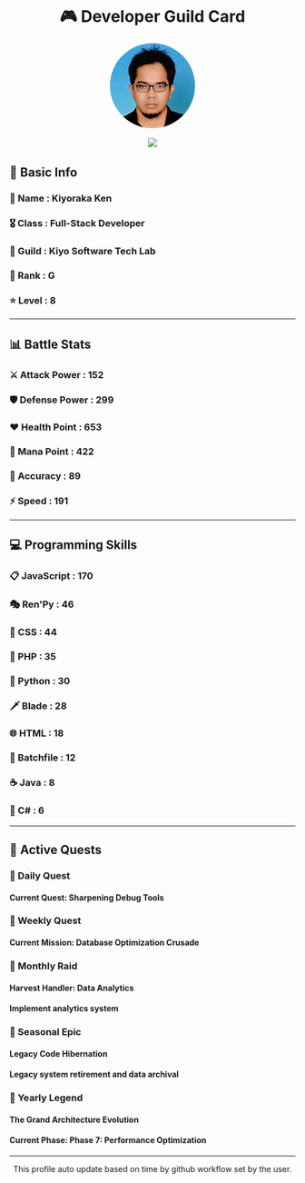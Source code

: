 <div align="center">

# 🎮 Developer Guild Card

<!-- Replace with your profile image -->
<img src="./assets/profile.png" width="150" height="150" style="border-radius: 50%"/>

![](https://komarev.com/ghpvc/?username=Kiyoraka&style=flat)
</div>

##  📌 Basic Info
### 👤 Name : Kiyoraka Ken
### 🎖️ Class : Full-Stack Developer
### 🎪 Guild : Kiyo Software Tech Lab 
### 🔰 Rank : G 
### ⭐ Level : 8

---
## 📊 Battle Stats

### ⚔️ Attack Power  : 152 
### 🛡️ Defense Power : 299 
### ❤️ Health Point  : 653 
### 🔮 Mana Point    : 422 
### 🎯 Accuracy      : 89 
### ⚡ Speed         : 191

---
## 💻 Programming Skills

### 📋 JavaScript : 170
### 🎭 Ren'Py : 46
### 🎨 CSS : 44
### 🐘 PHP : 35
### 🐍 Python : 30
### 🗡️ Blade : 28
### 🌐 HTML : 18
### 📝 Batchfile : 12
### ☕ Java : 8
### 🎯 C# : 6

---
## 📜 Active Quests

### 🌅 Daily Quest

#### Current Quest: Sharpening Debug Tools

### 📅 Weekly Quest
#### Current Mission: Database Optimization Crusade

### 🌙 Monthly Raid
#### Harvest Handler: Data Analytics
#### Implement analytics system

### 🌠 Seasonal Epic
#### Legacy Code Hibernation
#### Legacy system retirement and data archival

### 👑 Yearly Legend
#### The Grand Architecture Evolution
#### Current Phase: Phase 7: Performance Optimization

---
<div align="center">
  This profile auto update based on time by github workflow set by the user.
</div>